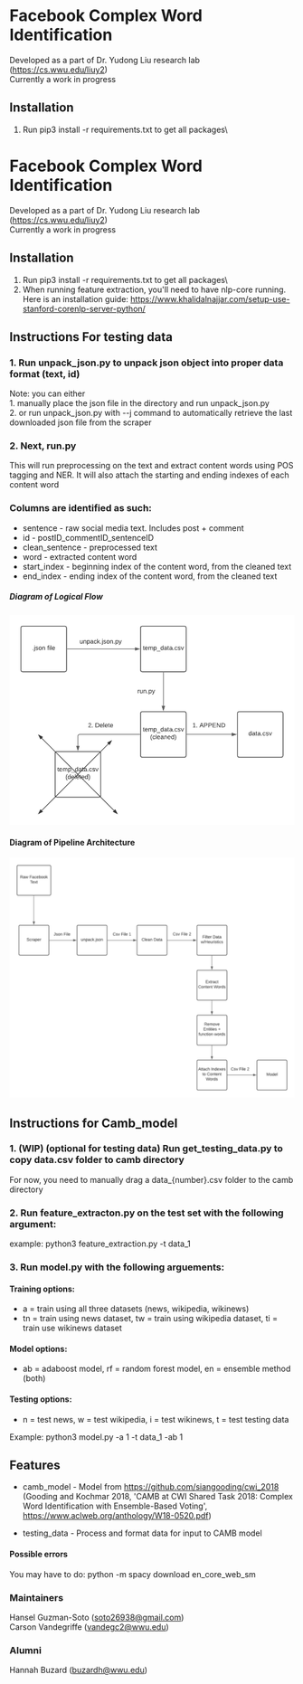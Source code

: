 # Facebook Complex Word Identification

Developed as a part of Dr. Yudong Liu research lab (https://cs.wwu.edu/liuy2) </br>
Currently a work in progress

## Installation

1. Run pip3 install -r requirements.txt to get all packages\

# Facebook Complex Word Identification

Developed as a part of Dr. Yudong Liu research lab (https://cs.wwu.edu/liuy2) </br>
Currently a work in progress

## Installation

1. Run pip3 install -r requirements.txt to get all packages\
2. When running feature extraction, you'll need to have nlp-core running. Here is an installation guide: https://www.khalidalnajjar.com/setup-use-stanford-corenlp-server-python/

## Instructions For testing data

### 1. Run unpack_json.py to unpack json object into proper data format (text, id)

Note: you can either <br> 1. manually place the json file in the directory and run unpack_json.py <br> 2. or run unpack_json.py with --j command to automatically retrieve the last
downloaded json file from the scraper

### 2. Next, run.py

This will run preprocessing on the text and extract content words using POS tagging and NER.
It will also attach the starting and ending indexes of each content word

### Columns are identified as such:

- sentence - raw social media text. Includes post + comment
- id - postID_commentID_sentenceID
- clean_sentence - preprocessed text
- word - extracted content word
- start_index - beginning index of the content word, from the cleaned text
- end_index - ending index of the content word, from the cleaned text

##### Diagram of Logical Flow

![GitHub Logo](diagrams/pipeline_high.png)

#### Diagram of Pipeline Architecture

![GitHub Logo](diagrams/pipeline_overview.png)

## Instructions for Camb_model

### 1. (WIP) (optional for testing data) Run get_testing_data.py to copy data.csv folder to camb directory

For now, you need to manually drag a data\_{number}.csv folder to the camb directory

### 2. Run feature_extracton.py on the test set with the following argument:

example: python3 feature_extraction.py -t data_1

### 3. Run model.py with the following arguements:

#### Training options:

- a = train using all three datasets (news, wikipedia, wikinews)
- tn = train using news dataset, tw = train using wikipedia dataset, ti = train use wikinews dataset

#### Model options:

- ab = adaboost model, rf = random forest model, en = ensemble method (both)

#### Testing options:

- n = test news, w = test wikipedia, i = test wikinews, t = test testing data

Example: python3 model.py -a 1 -t data_1 -ab 1

## Features

- camb_model - Model from https://github.com/siangooding/cwi_2018 (Gooding and Kochmar 2018, 'CAMB at CWI Shared Task 2018: Complex Word Identification with Ensemble-Based Voting', https://www.aclweb.org/anthology/W18-0520.pdf)

- testing_data - Process and format data for input to CAMB model

#### Possible errors

You may have to do: python -m spacy download en_core_web_sm

### Maintainers

Hansel Guzman-Soto (soto26938@gmail.com)\
Carson Vandegriffe (vandegc2@wwu.edu)

### Alumni

Hannah Buzard (buzardh@wwu.edu)
